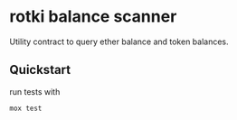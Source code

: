 # rotki balance scanner

Utility contract to query ether balance and token balances.

## Quickstart

run tests with 

```
mox test
```